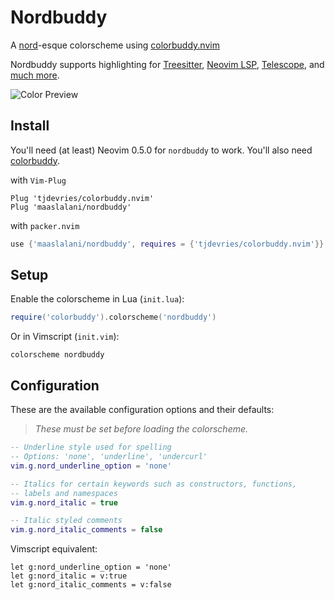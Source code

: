 # Nordbuddy

A [nord](https://www.nordtheme.com/)-esque colorscheme using [colorbuddy.nvim](https://github.com/tjdevries/colorbuddy.nvim)

Nordbuddy supports highlighting for [Treesitter](https://github.com/nvim-treesitter/nvim-treesitter),
[Neovim LSP](https://neovim.io/doc/user/lsp.html), [Telescope](https://github.com/nvim-telescope/telescope.nvim/),
and [much more](https://github.com/maaslalani/nordbuddy/tree/main/lua/nordbuddy/colors).

![Color Preview](https://user-images.githubusercontent.com/42545625/112913430-935a6a80-90c7-11eb-867e-394b1790a14f.png)

## Install

You'll need (at least) Neovim 0.5.0 for `nordbuddy` to work. You'll also need [colorbuddy](https://github.com/tjdevries/colorbuddy.nvim).

with `Vim-Plug`
``` vim
Plug 'tjdevries/colorbuddy.nvim'
Plug 'maaslalani/nordbuddy'
```

with `packer.nvim`
``` lua
use {'maaslalani/nordbuddy', requires = {'tjdevries/colorbuddy.nvim'}}
```

## Setup

Enable the colorscheme in Lua (`init.lua`):

```lua
require('colorbuddy').colorscheme('nordbuddy')
```

Or in Vimscript (`init.vim`):

```vim
colorscheme nordbuddy
```

## Configuration

These are the available configuration options and their defaults:

> *These must be set before loading the colorscheme.*

```lua
-- Underline style used for spelling
-- Options: 'none', 'underline', 'undercurl'
vim.g.nord_underline_option = 'none'

-- Italics for certain keywords such as constructors, functions,
-- labels and namespaces
vim.g.nord_italic = true

-- Italic styled comments
vim.g.nord_italic_comments = false
```

Vimscript equivalent:

```vim
let g:nord_underline_option = 'none'
let g:nord_italic = v:true
let g:nord_italic_comments = v:false
```
